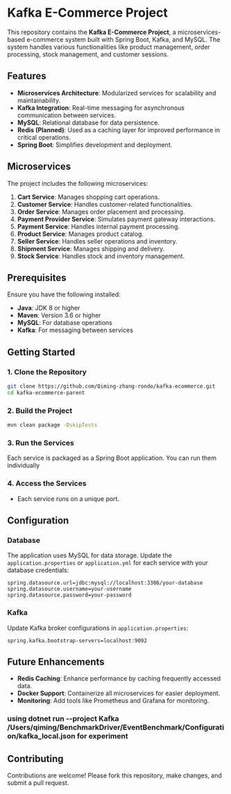 # Kafka E-Commerce Project

This repository contains the **Kafka E-Commerce Project**, a microservices-based e-commerce system built with Spring Boot, Kafka, and MySQL. The system handles various functionalities like product management, order processing, stock management, and customer sessions.

## Features

- **Microservices Architecture**: Modularized services for scalability and maintainability.
- **Kafka Integration**: Real-time messaging for asynchronous communication between services.
- **MySQL**: Relational database for data persistence.
- **Redis (Planned)**: Used as a caching layer for improved performance in critical operations.
- **Spring Boot**: Simplifies development and deployment.

## Microservices

The project includes the following microservices:

1. **Cart Service**: Manages shopping cart operations.
2. **Customer Service**: Handles customer-related functionalities.
3. **Order Service**: Manages order placement and processing.
4. **Payment Provider Service**: Simulates payment gateway interactions.
5. **Payment Service**: Handles internal payment processing.
6. **Product Service**: Manages product catalog.
7. **Seller Service**: Handles seller operations and inventory.
8. **Shipment Service**: Manages shipping and delivery.
9. **Stock Service**: Handles stock and inventory management.

## Prerequisites

Ensure you have the following installed:

- **Java**: JDK 8 or higher
- **Maven**: Version 3.6 or higher
- **MySQL**: For database operations
- **Kafka**: For messaging between services

## Getting Started

### 1. Clone the Repository
```bash
git clone https://github.com/Qiming-zhang-rondo/kafka-ecommerce.git
cd kafka-ecommerce-parent
```

### 2. Build the Project
```bash
mvn clean package -DskipTests
```

### 3. Run the Services
Each service is packaged as a Spring Boot application. You can run them individually

### 4. Access the Services
- Each service runs on a unique port.

## Configuration

### Database
The application uses MySQL for data storage. Update the `application.properties` or `application.yml` for each service with your database credentials:
```properties
spring.datasource.url=jdbc:mysql://localhost:3306/your-database
spring.datasource.username=your-username
spring.datasource.password=your-password
```

### Kafka
Update Kafka broker configurations in `application.properties`:
```properties
spring.kafka.bootstrap-servers=localhost:9092
```

## Future Enhancements

- **Redis Caching**: Enhance performance by caching frequently accessed data.
- **Docker Support**: Containerize all microservices for easier deployment.
- **Monitoring**: Add tools like Prometheus and Grafana for monitoring.

### using dotnet run --project Kafka /Users/qiming/BenchmarkDriver/EventBenchmark/Configuration/kafka_local.json for experiment

## Contributing

Contributions are welcome! Please fork this repository, make changes, and submit a pull request.


